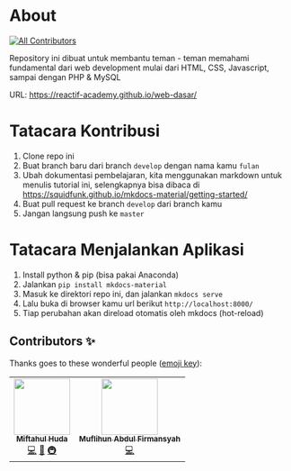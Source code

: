 # About
<!-- ALL-CONTRIBUTORS-BADGE:START - Do not remove or modify this section -->
[![All Contributors](https://img.shields.io/badge/all_contributors-2-orange.svg?style=flat-square)](#contributors-)
<!-- ALL-CONTRIBUTORS-BADGE:END -->
Repository ini dibuat untuk membantu teman - teman memahami fundamental dari web development mulai dari HTML, CSS, Javascript, sampai dengan PHP & MySQL


URL: https://reactif-academy.github.io/web-dasar/

# Tatacara Kontribusi
1. Clone repo ini 
2. Buat branch baru dari branch `develop` dengan nama kamu `fulan`
3. Ubah dokumentasi pembelajaran, kita menggunakan markdown untuk menulis tutorial ini, selengkapnya bisa dibaca di https://squidfunk.github.io/mkdocs-material/getting-started/
4. Buat pull request ke branch `develop` dari branch kamu
5. Jangan langsung push ke `master`

# Tatacara Menjalankan Aplikasi
1. Install python & pip (bisa pakai Anaconda)
2. Jalankan `pip install mkdocs-material`
3. Masuk ke direktori repo ini, dan jalankan `mkdocs serve`
4. Lalu buka di browser kamu url berikut `http://localhost:8000/`
5. Tiap perubahan akan direload otomatis oleh mkdocs (hot-reload)


## Contributors ✨

Thanks goes to these wonderful people ([emoji key](https://allcontributors.org/docs/en/emoji-key)):

<!-- ALL-CONTRIBUTORS-LIST:START - Do not remove or modify this section -->
<!-- prettier-ignore-start -->
<!-- markdownlint-disable -->
<table>
  <tr>
    <td align="center"><a href="http://telegram.me/iniakunhuda"><img src="https://avatars1.githubusercontent.com/u/22344814?v=4" width="100px;" alt=""/><br /><sub><b>Miftahul Huda</b></sub></a><br /><a href="https://github.com/Reactif-Academy/web-dasar/commits?author=iniakunhuda" title="Code">💻</a> <a href="https://github.com/Reactif-Academy/web-dasar/commits?author=iniakunhuda" title="Documentation">📖</a> <a href="#infra-iniakunhuda" title="Infrastructure (Hosting, Build-Tools, etc)">🚇</a></td>
    <td align="center"><a href="https://github.com/muflihunaf"><img src="https://avatars0.githubusercontent.com/u/26353666?v=4" width="100px;" alt=""/><br /><sub><b>Muflihun Abdul Firmansyah</b></sub></a><br /><a href="https://github.com/Reactif-Academy/web-dasar/commits?author=muflihunaf" title="Code">💻</a></td>
  </tr>
</table>

<!-- markdownlint-enable -->
<!-- prettier-ignore-end -->
<!-- ALL-CONTRIBUTORS-LIST:END -->